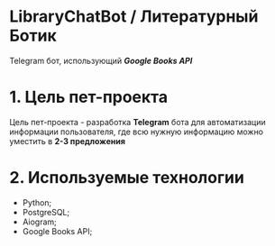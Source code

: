 # LibraryChatBot / Литературный Ботик
Telegram бот, использующий ***Google Books API***
# 1. Цель пет-проекта
Цель пет-проекта - разработка **Telegram** бота для автоматизации информации пользователя, где всю нужную информацию можно уместить в **2-3 предложения**
# 2. Используемые технологии
- Python;
- PostgreSQL;
- Aiogram;
- Google Books API;
